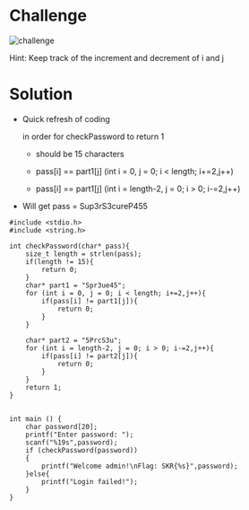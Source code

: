 # Challenge

![challenge](https://github.com/urhnh/ctfwriteup/assets/149639198/f1f8cbdc-66c6-4ec0-857a-8aad5f12c5dd)

Hint: Keep track of the increment and decrement of i and j

# Solution

- Quick refresh of coding

  in order for checkPassword to return 1

  - should be 15 characters
 
  - pass[i] == part1[j] 	(int i = 0, j = 0; i < length; i+=2,j++)
 
  - pass[i] == part1[j] 	(int i = length-2, j = 0; i > 0; i-=2,j++)

- Will get pass = Sup3rS3cureP455

```
#include <stdio.h>
#include <string.h>

int checkPassword(char* pass){
	size_t length = strlen(pass);
	if(length != 15){
		return 0;
	}
	char* part1 = "Spr3ue45";
	for (int i = 0, j = 0; i < length; i+=2,j++){
		if(pass[i] != part1[j]){
			return 0;
		}
	}

	char* part2 = "5PrcS3u";
	for (int i = length-2, j = 0; i > 0; i-=2,j++){
		if(pass[i] != part2[j]){
			return 0;
		}
	}
	return 1;
}


int main () {
	char password[20];
	printf("Enter password: ");
	scanf("%19s",password);
	if (checkPassword(password))
	{
		printf("Welcome admin!\nFlag: SKR{%s}",password);
	}else{
		printf("Login failed!");
	}
}
```
